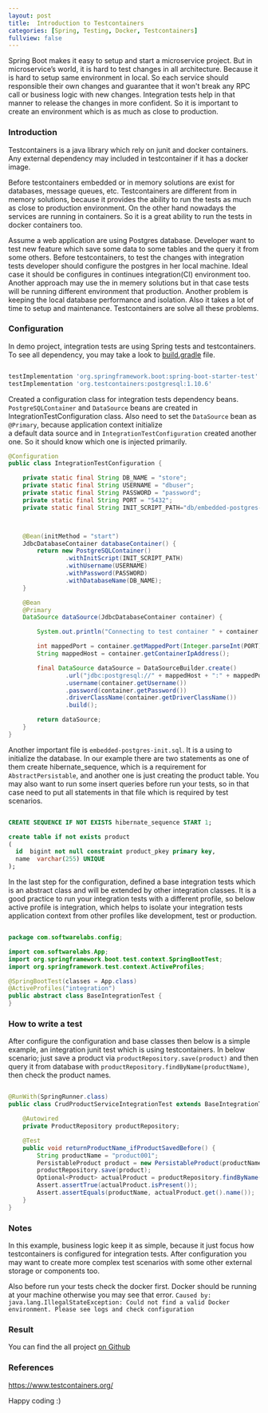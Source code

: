 ```yaml
---
layout: post
title:  Introduction to Testcontainers
categories: [Spring, Testing, Docker, Testcontainers]
fullview: false
---
```


Spring Boot makes it easy to setup and start a microservice project. But in microservice’s world, it is hard to test changes in all architecture.
Because it is hard to setup same environment in local. So each service should responsible their own changes and guarantee that
it won't break any RPC call or business logic  with new changes. Integration tests help in that manner to release the changes in more confident.
So it is important to create an environment which is as much as close to production.

### Introduction

Testcontainers is a java library which rely on junit and docker containers. Any external dependency may included in testcontainer if it has a
docker image.  

Before testcontainers embedded or in memory solutions are exist for databases, message queues, etc. Testcontainers are different from in memory solutions, 
because it provides the ability to run the tests as much as close to production environment. On the other hand nowadays the services are running in containers.
So it is a great ability to run the tests in docker containers too.
  
Assume a web application are using Postgres database. Developer want to test new feature which save some data to some tables
and the query it from some others. Before testcontainers, to test the changes with integration tests developer should configure the postgres in her local machine. 
Ideal case it should be configures in continues integration(CI) environment too. Another approach may use the in memery solutions but in that case
tests will be running different environment that production. Another problem is keeping the local database performance and isolation. Also it takes a lot of time to setup and maintenance. 
Testcontainers are solve all these problems.

### Configuration  

In demo project, integration tests are using Spring tests and testcontainers. To see all dependency, you may take a look to
[build.gradle](https://github.com/muzir/softwareLabs/blob/master/spring-boot-testcontainers/build.gradle) file.

```gradle

testImplementation 'org.springframework.boot:spring-boot-starter-test'
testImplementation 'org.testcontainers:postgresql:1.10.6'

```

Created a configuration class for integration tests dependency beans. ```PostgreSQLContainer``` and ```DataSource``` beans are created in
IntegrationTestConfiguration class. Also need to set the ```DataSource``` bean as ```@Primary```, because application context initialize  
a default data source and in ```IntegrationTestConfiguration``` created another one. So it should know which one is injected primarily.

```java
@Configuration
public class IntegrationTestConfiguration {

	private static final String DB_NAME = "store";
	private static final String USERNAME = "dbuser";
	private static final String PASSWORD = "password";
	private static final String PORT = "5432";
	private static final String INIT_SCRIPT_PATH="db/embedded-postgres-init.sql";



	@Bean(initMethod = "start")
	JdbcDatabaseContainer databaseContainer() {
		return new PostgreSQLContainer()
				.withInitScript(INIT_SCRIPT_PATH)
				.withUsername(USERNAME)
				.withPassword(PASSWORD)
				.withDatabaseName(DB_NAME);
	}

	@Bean
	@Primary
	DataSource dataSource(JdbcDatabaseContainer container) {

		System.out.println("Connecting to test container " + container.getUsername() + ":" + container.getPassword() + "@" + container.getJdbcUrl());

		int mappedPort = container.getMappedPort(Integer.parseInt(PORT));
		String mappedHost = container.getContainerIpAddress();

		final DataSource dataSource = DataSourceBuilder.create()
				.url("jdbc:postgresql://" + mappedHost + ":" + mappedPort + "/" + container.getDatabaseName())
				.username(container.getUsername())
				.password(container.getPassword())
				.driverClassName(container.getDriverClassName())
				.build();

		return dataSource;
	}
}
```

Another important file is ```embedded-postgres-init.sql```. It is a using to initialize the database. In our example 
there are two statements as one of them create hibernate_sequence, which is a requirement for ```AbstractPersistable```, and
another one is just creating the product table. You may also want to run some insert queries before run your tests, so in that
case need to put all statements in that file which is required by test scenarios.

```sql

CREATE SEQUENCE IF NOT EXISTS hibernate_sequence START 1;

create table if not exists product
(
  id  bigint not null constraint product_pkey primary key,
  name  varchar(255) UNIQUE
);

```

In the last step for the configuration, defined a base integration tests which is an abstract class and will be extended by 
other integration classes. It is a good practice to run your integration tests with a different profile, so below active profile
is integration, which helps to isolate your integration tests application context from other profiles like development, test or
production.

```java

package com.softwarelabs.config;

import com.softwarelabs.App;
import org.springframework.boot.test.context.SpringBootTest;
import org.springframework.test.context.ActiveProfiles;

@SpringBootTest(classes = App.class)
@ActiveProfiles("integration")
public abstract class BaseIntegrationTest {
}


```

### How to write a test

After configure the configuration and base classes then below is a simple example, an integration junit test which is 
using testcontainers. In below scenario; just save a product via ```productRepository.save(product)``` and then query it from database 
with ```productRepository.findByName(productName)```, then check the product names.

```java

@RunWith(SpringRunner.class)
public class CrudProductServiceIntegrationTest extends BaseIntegrationTest {

	@Autowired
	private ProductRepository productRepository;

	@Test
	public void returnProductName_ifProductSavedBefore() {
		String productName = "product001";
		PersistableProduct product = new PersistableProduct(productName);
		productRepository.save(product);
		Optional<Product> actualProduct = productRepository.findByName(productName);
		Assert.assertTrue(actualProduct.isPresent());
		Assert.assertEquals(productName, actualProduct.get().name());
	}
}


```


### Notes

In this example, business logic keep it as simple, because it just focus how testcontainers is configured for integration 
tests. After configuration you may want to create more complex test scenarios with some other external storage or components too.

Also before run your tests check the docker first. Docker should be running at your machine otherwise you may see that error. 
```Caused by: java.lang.IllegalStateException: Could not find a valid Docker environment. Please see logs and check configuration```

### Result


You can find the all project [on Github](https://github.com/muzir/softwareLabs/tree/master/spring-boot-containers)


### References

https://www.testcontainers.org/


Happy coding :) 

